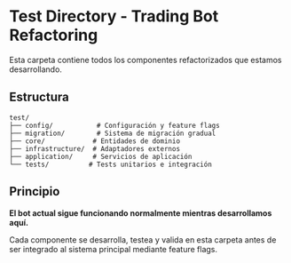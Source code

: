 # Test Directory - Trading Bot Refactoring

Esta carpeta contiene todos los componentes refactorizados que estamos desarrollando.

## Estructura

```
test/
├── config/           # Configuración y feature flags
├── migration/        # Sistema de migración gradual
├── core/            # Entidades de dominio
├── infrastructure/  # Adaptadores externos
├── application/     # Servicios de aplicación
└── tests/          # Tests unitarios e integración
```

## Principio

**El bot actual sigue funcionando normalmente mientras desarrollamos aquí.**

Cada componente se desarrolla, testea y valida en esta carpeta antes de ser integrado al sistema principal mediante feature flags.